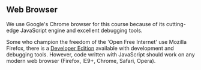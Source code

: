 ## Web Browser

We use Google's Chrome browser for this course because of its cutting-edge JavaScript engine and excellent debugging tools.

Some who champion the freedom of the 'Open Free Internet' use Mozilla Firefox, there is a [Developer Edition](https://www.mozilla.org/en-US/firefox/developer/) available with development and debugging tools. However, code written with JavaScript should work on any modern web browser (Firefox, IE9+, Chrome, Safari, Opera).


